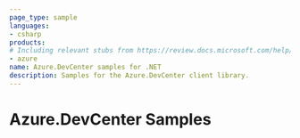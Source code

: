 ```yaml
---
page_type: sample
languages:
- csharp
products:
# Including relevant stubs from https://review.docs.microsoft.com/help/contribute/metadata-taxonomies#product
- azure
name: Azure.DevCenter samples for .NET
description: Samples for the Azure.DevCenter client library.
---
```


# Azure.DevCenter Samples

